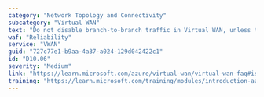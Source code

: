 ```yaml
---
category: "Network Topology and Connectivity"
subcategory: "Virtual WAN"
text: "Do not disable branch-to-branch traffic in Virtual WAN, unless these flows should be explicitly blocked."
waf: "Reliability"
service: "VWAN"
guid: "727c77e1-b9aa-4a37-a024-129d042422c1"
id: "D10.06"
severity: "Medium"
link: "https://learn.microsoft.com/azure/virtual-wan/virtual-wan-faq#is-branch-to-branch-connectivity-allowed-in-virtual-wan"
training: "https://learn.microsoft.com/training/modules/introduction-azure-virtual-wan/"
---
```

